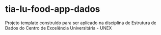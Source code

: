 # tia-lu-food-app-dados
Projeto template construído para ser aplicado na disciplina de Estrutura de Dados do Centro de Excelência Universitária - UNEX
